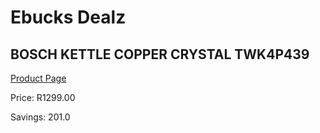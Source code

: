 
# Ebucks Dealz
## BOSCH KETTLE COPPER CRYSTAL TWK4P439
[Product Page](https://www.ebucks.com/web/shop/productSelected.do?prodId=523003481&catId=704985963)

Price: R1299.00

Savings: 201.0


	